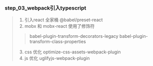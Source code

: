 ### step_03_webpack引入typescript

> 1. 引入react 全家桶  @babel/preset-react
> 2. mobx 和 mobx-react 使用了修饰符 
> >  babel-plugin-transform-decorators-legacy
> > babel-plugin-transform-class-properties
> 3. css 优化 optimize-css-assets-webpack-plugin
> 4. js 优化 uglifyjs-webpack-plugin
   